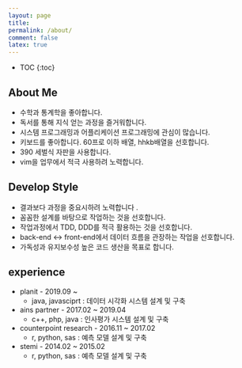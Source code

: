 ```yaml
---
layout: page
title:
permalink: /about/
comment: false
latex: true
---
```

* TOC
{:toc}

## About Me
* 수학과 통계학을 좋아합니다.
* 독서를 통해 지식 얻는 과정을 즐거워합니다.
* 시스템 프로그래밍과 어플리케이션 프로그래밍에 관심이 많습니다.
* 키보드를 좋아합니다. 60프로 이하 배열, hhkb배열을 선호합니다. 
* 390 세벌식 자판을 사용합니다.
* vim을 업무에서 적극 사용하려 노력합니다.

## Develop Style
* 결과보다 과정을 중요시하려 노력합니다 .
* 꼼꼼한 설계를 바탕으로 작업하는 것을 선호합니다.
* 작업과정에서 TDD, DDD를 적극 활용하는 것을 선호합니다.
* back-end <-> front-end에서 데이터 흐름을 관장하는 작업을 선호합니다.
* 가독성과 유지보수성 높은 코드 생산을 목표로 합니다.

## experience

- planit - 2019.09 ~
    - java, javasciprt : 데이터 시각화 시스템 설계 및 구축
- ains partner - 2017.02 ~ 2019.04
    - c++, php, java : 인사평가 시스템 설계 및 구축
- counterpoint research - 2016.11 ~ 2017.02
    - r, python, sas : 예측 모델 설계 및 구축
- stemi - 2014.02 ~ 2015.02
    - r, python, sas : 예측 모델 설계 및 구축
